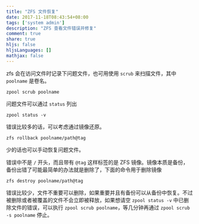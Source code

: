 ```yaml
---
title: "ZFS 文件恢复"
date: 2017-11-18T08:43:54+08:00
tags: ['system admin']
description: "ZFS 查看文件错误并修复"
comment: true
share: true
hljs: false
hljsLanguages: []
mathjax: false
---
```


zfs 会在访问文件时记录下问题文件，也可用使用 `scrub` 来扫描文件，其中 `poolname` 是卷名。

```
zpool scrub poolname
```

问题文件可以通过 `status` 列出

```
zpool status -v
```

错误比较多的话，可以考虑通过镜像还原。

```
zfs rollback poolname/path@tag
```

少的话也可以手动恢复问题文件。

错误中不是 `/` 开头，而且带有 `@tag` 这样标签的是 ZFS 镜像。镜像本质是备份，备份出错了可能最简单的办法就是删除了，下面的命令用于删除镜像

```
zfs destroy poolname/path@tag
```

错误比较少，文件不重要可以删除，如果重要并且有备份可以从备份中恢复。不过被删除或者被覆盖的文件不会立即被释放，如果想请空 `zpool status -v` 中已删除文件的错误，可以执行 `zpool scrub poolname`，等几分钟再通过 `zpool scrub -s poolname` 停止。
